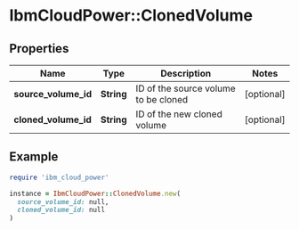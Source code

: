 # IbmCloudPower::ClonedVolume

## Properties

| Name | Type | Description | Notes |
| ---- | ---- | ----------- | ----- |
| **source_volume_id** | **String** | ID of the source volume to be cloned | [optional] |
| **cloned_volume_id** | **String** | ID of the new cloned volume | [optional] |

## Example

```ruby
require 'ibm_cloud_power'

instance = IbmCloudPower::ClonedVolume.new(
  source_volume_id: null,
  cloned_volume_id: null
)
```

